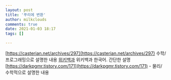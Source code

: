 ```yaml
---
layout: post
title: '푸리에 변환'
author: milkclouds
comments: true
date: 2021-01-03 18:17
tags: []

---
```


[https://casterian.net/archives/297](https://casterian.net/archives/297) 수학/프로그래밍으로 설명한 내용
[위키백과](https://ko.wikipedia.org/wiki/%EC%9D%B4%EC%82%B0_%ED%91%B8%EB%A6%AC%EC%97%90_%EB%B3%80%ED%99%98) 위키백과 한국어. 간단한 설명
[https://darkpgmr.tistory.com/171](https://darkpgmr.tistory.com/171) - 물리/수학적으로 설명한 내용


